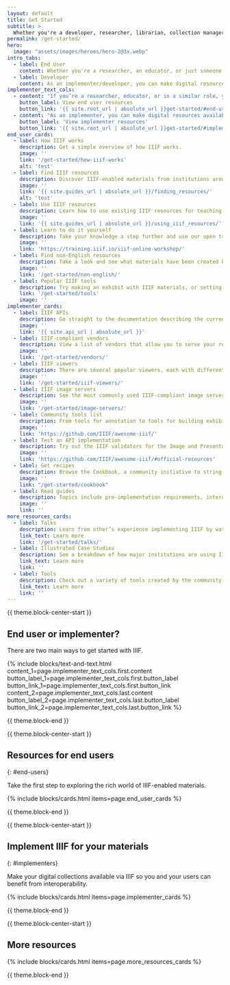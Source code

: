 ```yaml
---
layout: default
title: Get Started
subtitle: >
  Whether you're a developer, researcher, librarian, collection manager, or someone else, your work with digital collections can benefit from IIIF technology and tools.
permalink: /get-started/
hero:
  image: "assets/images/heroes/hero-2@3x.webp"
intro_tabs:
  - label: End User
    content: Whether you're a researcher, an educator, or just someone exploring the possibilities, IIIF makes your life easier when it comes to working with digital collections.
  - label: Developer
    content: As an implementer/developer, you can make digital resources available on the web using IIIF.
implementer_text_cols:
  - content: "If you’re a researcher, educator, or in a similar role, you are likely an end user, and you can use IIIF resources already hosted on the Web by someone else--all without having to learn to code."
    button_label: View end user resources
    button_link: '{{ site.root_url | absolute_url }}get-started/#end-users'
  - content: "As an implementer, you can make digital resources available on the Web via IIIF using a variety of products, tools, and resources. Coding skills may or may not be required."
    button_label: 'View implementer resources'
    button_link: '{{ site.root_url | absolute_url }}get-started/#implementers'
end_user_cards:
  - label: How IIIF works
    description: Get a simple overview of how IIIF works.
    image: ''
    link: '/get-started/how-iiif-works'
    alt: 'test'
  - label: Find IIIF resources
    description: Discover IIIF-enabled materials from institutions around the world.
    image: ''
    link: '{{ site.guides_url | absolute_url }}/finding_resources/'
    alt: 'test'
  - label: Use IIIF resources
    description: Learn how to use existing IIIF resources for teaching and research.
    image: ''
    link: '{{ site.guides_url | absolute_url }}/using_iiif_resources/'
  - label: Learn to do it yourself
    description: Take your knowledge a step further and use our open training materials to learn hands-on how resources are made available via IIIF.
    image: ''
    link: 'https://training.iiif.io/iiif-online-workshop/'
  - label: Find non-English resources
    description: Take a look and see what materials have been created by the IIIF Community in a variety of languages.
    image: ''
    link: '/get-started/non-english/'
  - label: Popular IIIF tools
    description: Try making an exhibit with IIIF materials, or setting up a crowd-sourcing project.
    link: '/get-started/tools'
    image: ''
implementer_cards:
  - label: IIIF APIs
    description: Go straight to the documentation describing the current and draft specifications.
    image: ''
    link: '{{ site.api_url | absolute_url }}'
  - label: IIIF-compliant vendors
    description: View a list of vendors that allow you to serve your resources via IIIF without building your own ecosystem.
    image: ''
    link: '/get-started/vendors/'
  - label: IIIF viewers
    description: There are several popular viewers, each with different capabilities.
    image: ''
    link: '/get-started/iiif-viewers/'
  - label: IIIF image servers
    description: See the most commonly used IIIF-compliant image servers.
    image: ''
    link: '/get-started/image-servers/'
  - label: Community tools list
    description: From tools for annotation to tools for building exhibits, see the best of what’s available to you and benefit from the work of others on the IIIF-Awesome list. (External link)
    image: ''
    link: 'https://github.com/IIIF/awesome-iiif/'
  - label: Test an API implementation
    description: Try out the IIIF validators for the Image and Presentation APIs.
    image: ''
    link: 'https://github.com/IIIF/awesome-iiif/#official-resources'
  - label: Get recipes
    description: Browse the Cookbook, a community initiative to string together commonly used functions into code “recipes” that can be easily reused.
    image: ''
    link: "/get-started/cookbook"
  - label: Read guides
    description: Topics include pre-implementation requirements, interoperability best practices, UX best practices, and more.
    image: ''
    link: ''
more_resources_cards:
  - label: Talks
    description: Learn from other’s experience implementing IIIF by watching conference presentations.
    link_text: Learn more
    link: '/get-started/talks/'
  - label: Illustrated Case Studies
    description: See a breakdown of how major institutions are using IIIF to make their collections available.
    link_text: Learn more
    link: ''
  - label: Tools
    description: Check out a variety of tools created by the community.
    link_text: Learn more
    link: ''
---
```


{{ theme.block-center-start }}


## End user or implementer?

There are two main ways to get started with IIIF.

{% include blocks/text-and-text.html   
    content_1=page.implementer_text_cols.first.content
    button_label_1=page.implementer_text_cols.first.button_label
    button_link_1=page.implementer_text_cols.first.button_link
    content_2=page.implementer_text_cols.last.content
    button_label_2=page.implementer_text_cols.last.button_label
    button_link_2=page.implementer_text_cols.last.button_link %}

{{ theme.block-end }}


{{ theme.block-center-start }}

## Resources for end users
{: #end-users}

Take the first step to exploring the rich world of IIIF-enabled materials.

{% include blocks/cards.html items=page.end_user_cards %}

{{ theme.block-end }}


{{ theme.block-center-start }}

<a name='implementers'></a>
## Implement IIIF for your materials
{: #implementers}

Make your digital collections available via IIIF so you and your users can benefit from interoperability.

{% include blocks/cards.html items=page.implementer_cards %}

{{ theme.block-end }}

{{ theme.block-center-start }}

## More resources

{% include blocks/cards.html items=page.more_resources_cards %}

{{ theme.block-end }}
